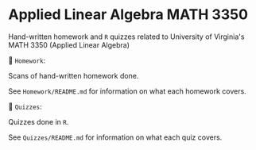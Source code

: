 # Applied Linear Algebra MATH 3350
Hand-written homework and `R` quizzes related to University of Virginia's MATH 3350 (Applied Linear Algebra)

📁 `Homework`: 

Scans of hand-written homework done.

See `Homework/README.md` for information on what each homework covers. 


📁 `Quizzes`: 

Quizzes done in `R`. 

See `Quizzes/README.md` for information on what each quiz covers. 